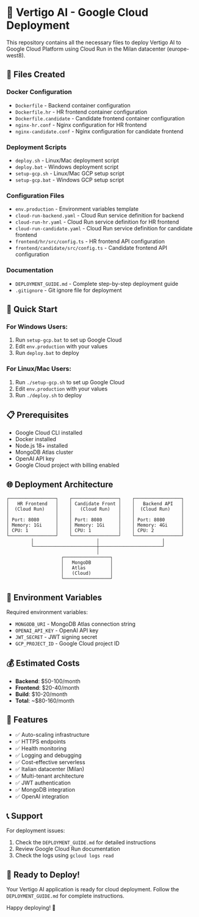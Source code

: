 # 🚀 Vertigo AI - Google Cloud Deployment

This repository contains all the necessary files to deploy Vertigo AI to Google Cloud Platform using Cloud Run in the Milan datacenter (europe-west8).

## 📁 Files Created

### Docker Configuration
- `Dockerfile` - Backend container configuration
- `Dockerfile.hr` - HR frontend container configuration  
- `Dockerfile.candidate` - Candidate frontend container configuration
- `nginx-hr.conf` - Nginx configuration for HR frontend
- `nginx-candidate.conf` - Nginx configuration for candidate frontend

### Deployment Scripts
- `deploy.sh` - Linux/Mac deployment script
- `deploy.bat` - Windows deployment script
- `setup-gcp.sh` - Linux/Mac GCP setup script
- `setup-gcp.bat` - Windows GCP setup script

### Configuration Files
- `env.production` - Environment variables template
- `cloud-run-backend.yaml` - Cloud Run service definition for backend
- `cloud-run-hr.yaml` - Cloud Run service definition for HR frontend
- `cloud-run-candidate.yaml` - Cloud Run service definition for candidate frontend
- `frontend/hr/src/config.ts` - HR frontend API configuration
- `frontend/candidate/src/config.ts` - Candidate frontend API configuration

### Documentation
- `DEPLOYMENT_GUIDE.md` - Complete step-by-step deployment guide
- `.gitignore` - Git ignore file for deployment

## 🎯 Quick Start

### For Windows Users:
1. Run `setup-gcp.bat` to set up Google Cloud
2. Edit `env.production` with your values
3. Run `deploy.bat` to deploy

### For Linux/Mac Users:
1. Run `./setup-gcp.sh` to set up Google Cloud
2. Edit `env.production` with your values  
3. Run `./deploy.sh` to deploy

## 📋 Prerequisites

- Google Cloud CLI installed
- Docker installed
- Node.js 18+ installed
- MongoDB Atlas cluster
- OpenAI API key
- Google Cloud project with billing enabled

## 🌐 Deployment Architecture

```
┌─────────────────┐    ┌─────────────────┐    ┌─────────────────┐
│   HR Frontend   │    │ Candidate Front │    │   Backend API   │
│  (Cloud Run)    │    │   (Cloud Run)   │    │  (Cloud Run)    │
│                 │    │                 │    │                 │
│ Port: 8080      │    │ Port: 8080      │    │ Port: 8080      │
│ Memory: 1Gi     │    │ Memory: 1Gi     │    │ Memory: 4Gi     │
│ CPU: 1          │    │ CPU: 1          │    │ CPU: 2          │
└─────────────────┘    └─────────────────┘    └─────────────────┘
         │                       │                       │
         └───────────────────────┼───────────────────────┘
                                 │
                    ┌─────────────────┐
                    │   MongoDB       │
                    │   Atlas         │
                    │   (Cloud)       │
                    └─────────────────┘
```

## 🔧 Environment Variables

Required environment variables:
- `MONGODB_URI` - MongoDB Atlas connection string
- `OPENAI_API_KEY` - OpenAI API key
- `JWT_SECRET` - JWT signing secret
- `GCP_PROJECT_ID` - Google Cloud project ID

## 💰 Estimated Costs

- **Backend**: $50-100/month
- **Frontend**: $20-40/month  
- **Build**: $10-20/month
- **Total**: ~$80-160/month

## 🚀 Features

- ✅ Auto-scaling infrastructure
- ✅ HTTPS endpoints
- ✅ Health monitoring
- ✅ Logging and debugging
- ✅ Cost-effective serverless
- ✅ Italian datacenter (Milan)
- ✅ Multi-tenant architecture
- ✅ JWT authentication
- ✅ MongoDB integration
- ✅ OpenAI integration

## 📞 Support

For deployment issues:
1. Check the `DEPLOYMENT_GUIDE.md` for detailed instructions
2. Review Google Cloud Run documentation
3. Check the logs using `gcloud logs read`

## 🎉 Ready to Deploy!

Your Vertigo AI application is ready for cloud deployment. Follow the `DEPLOYMENT_GUIDE.md` for complete instructions.

Happy deploying! 🚀

